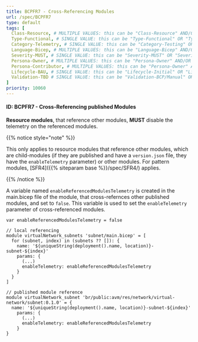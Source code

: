 ```yaml
---
title: BCPFR7 - Cross-Referencing Modules
url: /spec/BCPFR7
type: default
tags: [
  Class-Resource, # MULTIPLE VALUES: this can be "Class-Resource" AND/OR "Class-Pattern" AND/OR "Class-Utility"
  Type-Functional, # SINGLE VALUE: this can be "Type-Functional" OR "Type-NonFunctional"
  Category-Telemetry, # SINGLE VALUE: this can be "Category-Testing" OR "Category-Telemetry" OR "Category-Contribution/Support" OR "Category-Documentation" OR "Category-CodeStyle" OR "Category-Naming/Composition" OR "Category-Inputs/Outputs" OR "Category-Release/Publishing"
  Language-Bicep, # MULTIPLE VALUES: this can be "Language-Bicep" AND/OR "Language-Terraform"
  Severity-MUST, # SINGLE VALUE: this can be "Severity-MUST" OR "Severity-SHOULD" OR "Severity-MAY"
  Persona-Owner, # MULTIPLE VALUES: this can be "Persona-Owner" AND/OR "Persona-Contributor"
  Persona-Contributor, # MULTIPLE VALUES: this can be "Persona-Owner" AND/OR "Persona-Contributor"
  Lifecycle-BAU, # SINGLE VALUE: this can be "Lifecycle-Initial" OR "Lifecycle-BAU" OR "Lifecycle-EOL"
  Validation-TBD # SINGLE VALUE: this can be "Validation-BCP/Manual" OR "Validation-BCP/CI/Informational" OR "Validation-BCP/CI/Enforced"
]
priority: 10060
---
```


#### ID: BCPFR7 - Cross-Referencing published Modules

**Resource modules**, that reference other modules, **MUST** disable the telemetry on the referenced modules.

{{% notice style="note" %}}

This only applies to resource modules that reference other modules, which are child-modules (if they are published and have a `version.json` file, they have the `enableTelemetry` parameter) or other modules. For pattern modules, [SFR4]({{% siteparam base %}}/spec/SFR4/) applies.

{{% /notice %}}

A variable named `enableReferencedModulesTelemetry` is created in the main.bicep file of the module, that cross-refernces other published modules, and set to `false`. This variable is used to set the `enableTelemetry` parameter of cross-referenced modules.

```Bicep
var enableReferencedModulesTelemetry = false

// local referencing
module virtualNetwork_subnets 'subnet/main.bicep' = [
  for (subnet, index) in (subnets ?? []): {
    name: '${uniqueString(deployment().name, location)}-subnet-${index}'
    params: {
      (...)
      enableTelemetry: enableReferencedModulesTelemetry
    }
  }
]

// published module reference
module virtualNetwork_subnet 'br/public:avm/res/network/virtual-network/subnet:0.1.0' = {
  name: '${uniqueString(deployment().name, location)}-subnet-${index}'
    params: {
      (...)
      enableTelemetry: enableReferencedModulesTelemetry
    }
}
```
